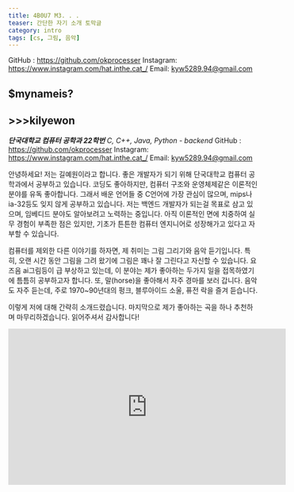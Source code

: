 ```yaml
---
title: 4B0U7 M3. . .
teaser: 간단한 자기 소개 토막글 
category: intro
tags: [cs, 그림, 음악]
---
```

GitHub :  https://github.com/okprocesser
Instagram:  https://www.instagram.com/hat.inthe.cat_/
Email: kyw5289.94@gmail.com

## $mynameis?
## >>>kilyewon

***단국대학교 컴퓨터 공학과 22학번***
*C, C++, Java, Python - backend*
GitHub :  https://github.com/okprocesser
Instagram:  https://www.instagram.com/hat.inthe.cat_/
Email: kyw5289.94@gmail.com

안녕하세요! 저는 길예원이라고 합니다. 좋은 개발자가 되기 위해 단국대학교 컴퓨터 공학과에서 공부하고 있습니다. 코딩도 좋아하지만,  컴퓨터 구조와 운영체제같은 이론적인 분야를 유독 좋아합니다. 그래서 배운 언어들 중 C언어에 가장 관심이 많으며, mips나 ia-32등도 잊지 않게 공부하고 있습니다. 저는 백엔드 개발자가 되는걸 목표로 삼고 있으며, 임베디드 분야도 알아보려고 노력하는 중입니다. 아직 이론적인 면에 치중하여 실무 경험이 부족한 점은 있지만, 기초가 튼튼한 컴퓨터 엔지니어로 성장해가고 있다고 자부할 수 있습니다.

컴퓨터를 제외한 다른 이야기를 하자면, 제 취미는 그림 그리기와 음악 듣기입니다. 특히, 오랜 시간 동안 그림을 그려 왔기에 그림은 꽤나 잘 그린다고 자신할 수 있습니다. 요즈음 ai그림등이 급 부상하고 있는데, 이 분야는 제가 좋아하는 두가지 일을 접목하였기에 틈틈히 공부하고자 합니다. 또, 말(horse)을 좋아해서 자주 경마를 보러 갑니다. 음악도 자주 듣는데, 주로 1970~90년대의 펑크, 블루아이드 소울, 퓨전 락을 즐겨 듣습니다.

이렇게 저에 대해 간략히 소개드렸습니다. 마지막으로 제가 좋아하는 곡을 하나 추천하며 마무리하겠습니다. 읽어주셔서 감사합니다!

<iframe width="560" height="315" src="https://www.youtube.com/embed/jRRBaTaYXe0?si=ZStPK3ncWZgjCB9M" title="YouTube video player" frameborder="0" allow="accelerometer; autoplay; clipboard-write; encrypted-media; gyroscope; picture-in-picture; web-share" referrerpolicy="strict-origin-when-cross-origin" allowfullscreen></iframe>